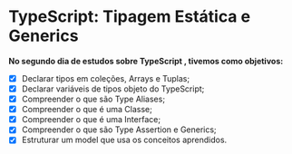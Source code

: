 # TypeScript: Tipagem Estática e Generics

**No segundo dia de estudos sobre TypeScript , tivemos como objetivos:**

- [x]  Declarar tipos em coleções, Arrays e Tuplas;
- [x]  Declarar variáveis de tipos objeto do TypeScript;
- [x]  Compreender o que são Type Aliases;
- [x]  Compreender o que é uma Classe;
- [x]  Compreender o que é uma Interface;
- [x]  Compreender o que são Type Assertion e Generics;
- [x]  Estruturar um model que usa os conceitos aprendidos.
